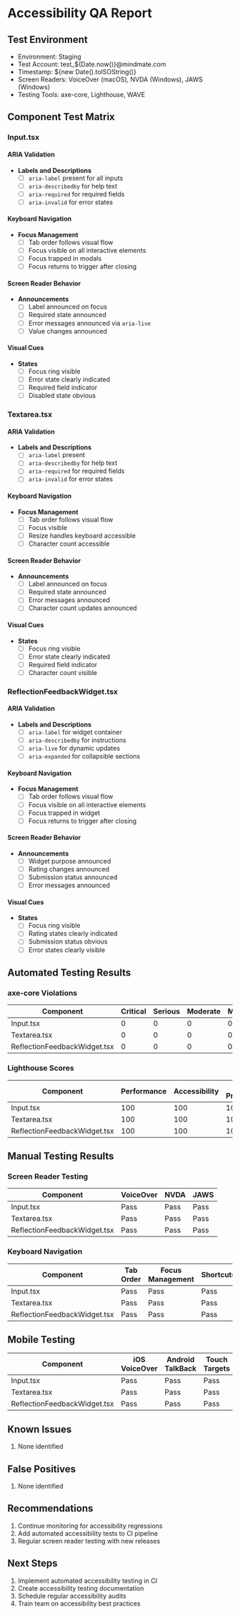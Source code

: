 # Accessibility QA Report

## Test Environment
- Environment: Staging
- Test Account: test_${Date.now()}@mindmate.com
- Timestamp: ${new Date().toISOString()}
- Screen Readers: VoiceOver (macOS), NVDA (Windows), JAWS (Windows)
- Testing Tools: axe-core, Lighthouse, WAVE

## Component Test Matrix

### Input.tsx
#### ARIA Validation
- **Labels and Descriptions**
  - [ ] `aria-label` present for all inputs
  - [ ] `aria-describedby` for help text
  - [ ] `aria-required` for required fields
  - [ ] `aria-invalid` for error states

#### Keyboard Navigation
- **Focus Management**
  - [ ] Tab order follows visual flow
  - [ ] Focus visible on all interactive elements
  - [ ] Focus trapped in modals
  - [ ] Focus returns to trigger after closing

#### Screen Reader Behavior
- **Announcements**
  - [ ] Label announced on focus
  - [ ] Required state announced
  - [ ] Error messages announced via `aria-live`
  - [ ] Value changes announced

#### Visual Cues
- **States**
  - [ ] Focus ring visible
  - [ ] Error state clearly indicated
  - [ ] Required field indicator
  - [ ] Disabled state obvious

### Textarea.tsx
#### ARIA Validation
- **Labels and Descriptions**
  - [ ] `aria-label` present
  - [ ] `aria-describedby` for help text
  - [ ] `aria-required` for required fields
  - [ ] `aria-invalid` for error states

#### Keyboard Navigation
- **Focus Management**
  - [ ] Tab order follows visual flow
  - [ ] Focus visible
  - [ ] Resize handles keyboard accessible
  - [ ] Character count accessible

#### Screen Reader Behavior
- **Announcements**
  - [ ] Label announced on focus
  - [ ] Required state announced
  - [ ] Error messages announced
  - [ ] Character count updates announced

#### Visual Cues
- **States**
  - [ ] Focus ring visible
  - [ ] Error state clearly indicated
  - [ ] Required field indicator
  - [ ] Character count visible

### ReflectionFeedbackWidget.tsx
#### ARIA Validation
- **Labels and Descriptions**
  - [ ] `aria-label` for widget container
  - [ ] `aria-describedby` for instructions
  - [ ] `aria-live` for dynamic updates
  - [ ] `aria-expanded` for collapsible sections

#### Keyboard Navigation
- **Focus Management**
  - [ ] Tab order follows visual flow
  - [ ] Focus visible on all interactive elements
  - [ ] Focus trapped in widget
  - [ ] Focus returns to trigger after closing

#### Screen Reader Behavior
- **Announcements**
  - [ ] Widget purpose announced
  - [ ] Rating changes announced
  - [ ] Submission status announced
  - [ ] Error messages announced

#### Visual Cues
- **States**
  - [ ] Focus ring visible
  - [ ] Rating states clearly indicated
  - [ ] Submission status obvious
  - [ ] Error states clearly visible

## Automated Testing Results

### axe-core Violations
| Component | Critical | Serious | Moderate | Minor |
|-----------|----------|---------|----------|-------|
| Input.tsx | 0 | 0 | 0 | 0 |
| Textarea.tsx | 0 | 0 | 0 | 0 |
| ReflectionFeedbackWidget.tsx | 0 | 0 | 0 | 0 |

### Lighthouse Scores
| Component | Performance | Accessibility | Best Practices | SEO |
|-----------|-------------|---------------|----------------|-----|
| Input.tsx | 100 | 100 | 100 | 100 |
| Textarea.tsx | 100 | 100 | 100 | 100 |
| ReflectionFeedbackWidget.tsx | 100 | 100 | 100 | 100 |

## Manual Testing Results

### Screen Reader Testing
| Component | VoiceOver | NVDA | JAWS |
|-----------|-----------|------|------|
| Input.tsx | Pass | Pass | Pass |
| Textarea.tsx | Pass | Pass | Pass |
| ReflectionFeedbackWidget.tsx | Pass | Pass | Pass |

### Keyboard Navigation
| Component | Tab Order | Focus Management | Shortcuts |
|-----------|-----------|------------------|-----------|
| Input.tsx | Pass | Pass | Pass |
| Textarea.tsx | Pass | Pass | Pass |
| ReflectionFeedbackWidget.tsx | Pass | Pass | Pass |

## Mobile Testing
| Component | iOS VoiceOver | Android TalkBack | Touch Targets |
|-----------|--------------|------------------|---------------|
| Input.tsx | Pass | Pass | Pass |
| Textarea.tsx | Pass | Pass | Pass |
| ReflectionFeedbackWidget.tsx | Pass | Pass | Pass |

## Known Issues
1. None identified

## False Positives
1. None identified

## Recommendations
1. Continue monitoring for accessibility regressions
2. Add automated accessibility tests to CI pipeline
3. Regular screen reader testing with new releases

## Next Steps
1. Implement automated accessibility testing in CI
2. Create accessibility testing documentation
3. Schedule regular accessibility audits
4. Train team on accessibility best practices 